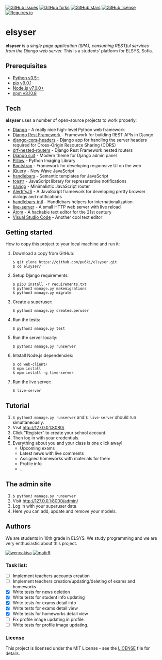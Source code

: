 [![GitHub issues](https://img.shields.io/github/issues/pu6ki/elsyser.svg)](https://github.com/pu6ki/elsyser/issues)
[![GitHub forks](https://img.shields.io/github/forks/pu6ki/elsyser.svg)](https://github.com/pu6ki/elsyser/network)
[![GitHub stars](https://img.shields.io/github/stars/pu6ki/elsyser.svg)](https://github.com/pu6ki/elsyser/stargazers)
[![GitHub license](https://img.shields.io/badge/license-MIT-blue.svg)](https://raw.githubusercontent.com/pu6ki/elsyser/master/LICENSE)
[![Requires.io](https://img.shields.io/requires/github/pu6ki/elsyser.svg)](https://raw.githubusercontent.com/pu6ki/elsyser/master/requirements.txt)

# elsyser

**elsyser** is a *single page application (SPA), consuming RESTful services from the Django web server.*
This is a students' platform for ELSYS, Sofia.

## Prerequisites

- [Python v3.5+](https://www.python.org/downloads/)
- [pip v9.0.1](https://pypi.python.org/pypi/pip)
- [Node.js v7.0.0+](https://nodejs.org/en/)
- [npm v3.10.8](https://docs.npmjs.com/getting-started/installing-node)

## Tech

**elsyser** uses a number of open-source projects to work properly:

* [Django](https://github.com/django/django) - A really nice high-level Python web framework
* [Django Rest Framework](https://github.com/tomchristie/django-rest-framework) - Framework for building REST APIs in Django
* [django-cors-headers](https://github.com/ottoyiu/django-cors-headers) - Django app for handling the server headers required for Cross-Origin Resource Sharing (CORS)
* [drf-nested-routers](https://github.com/alanjds/drf-nested-routers) - Django Rest Framework nested routers
* [Django suit](https://github.com/darklow/django-suit) - Modern theme for Django admin panel
* [Pillow](https://github.com/python-pillow/Pillow) - Python Imaging Library
* [Bootstrap](https://github.com/twbs/bootstrap) - Framework for developing responsive UI on the web
* [jQuery](https://github.com/jquery/jquery) - New Wave JavaScript
* [handlebars](https://github.com/wycats/handlebars.js/) - Semantic templates for JavaScript
* [toastr](https://github.com/CodeSeven/toastr) - JavaScript library for representative notifications
* [navigo](https://github.com/krasimir/navigo) - Minimalistic JavaScript router
* [AlertifyJS](https://github.com/MohammadYounes/AlertifyJS) - A JavaScript framework for developing pretty browser dialogs and notifications
* [handlebars-intl](https://github.com/yahoo/handlebars-intl) - Handlebars helpers for internationalization.
* [live-server](https://github.com/tapio/live-server) - A small HTTP web server with live reload
* [Atom](https://github.com/atom/atom) - A hackable text editor for the 21st century
* [Visual Studio Code](https://github.com/Microsoft/vscode) - Another cool text editor

## Getting started

How to copy this project to your local machine and run it:

1. Download a copy from GitHub:

    ```
    $ git clone https://github.com/pu6ki/elsyser.git
    $ cd elsyser/
    ```

2. Setup Django requirements:

    ```
    $ pip3 install -r requirements.txt
    $ python3 manage.py makemigrations
    $ python3 manage.py migrate
    ```

3. Create a superuser:

    ```
    $ python3 manage.py createsuperuser
    ```

4. Run the tests:

    ```
    $ python3 manage.py test
    ```

5. Run the server locally:

    ```
    $ python3 manage.py runserver
    ```

6. Intstall Node.js dependencies:

    ```
    $ cd web-client/
    $ npm install
    $ npm install -g live-server
    ```

7. Run the live server:

    ```
    $ live-server
    ```

## Tutorial

1. `$ python3 manage.py runserver` and `$ live-server` should run simultaneously.
2. Visit http://127.0.0.1:8080/
3. Click "Register" to create your school account.
4. Then log in with your credentials.
5. Everything about you and your class is one click away!
    - Upcoming exams
    - Latest news with live comments
    - Assigned homeworks with materials for them
    - Profile info
    - ...

## The admin site

1. `$ python3 manage.py runserver`
2. Visit http://127.0.0.1:8000/admin/
3. Log in with your superuser data.
4. Here you can add, update and remove your models.

## Authors

We are students in 10th grade in ELSYS. We study programming and we are very enthusiastic about this project.

[![wencakisa](https://img.shields.io/badge/wencakisa-python-blue.svg)](https://github.com/wencakisa)
[![matir8](https://img.shields.io/badge/matir8-javascript-yellow.svg)](https://github.com/matir8)

### Task list:

- [ ] Implement teachers accounts creation
- [ ] Implement teachers creation/updating/deleting of exams and homeworks
- [x] Write tests for news deletion
- [x] Write tests for student info updating
- [x] Write tests for exams detail info
- [x] Write tests for exams detail view
- [x] Write tests for homeworks detail view
- [ ] Fix profile image updating in profile.
- [ ] Write tests for profile image updating.

### License

This project is licensed under the MIT License - see the [LICENSE](LICENSE) file for details.
